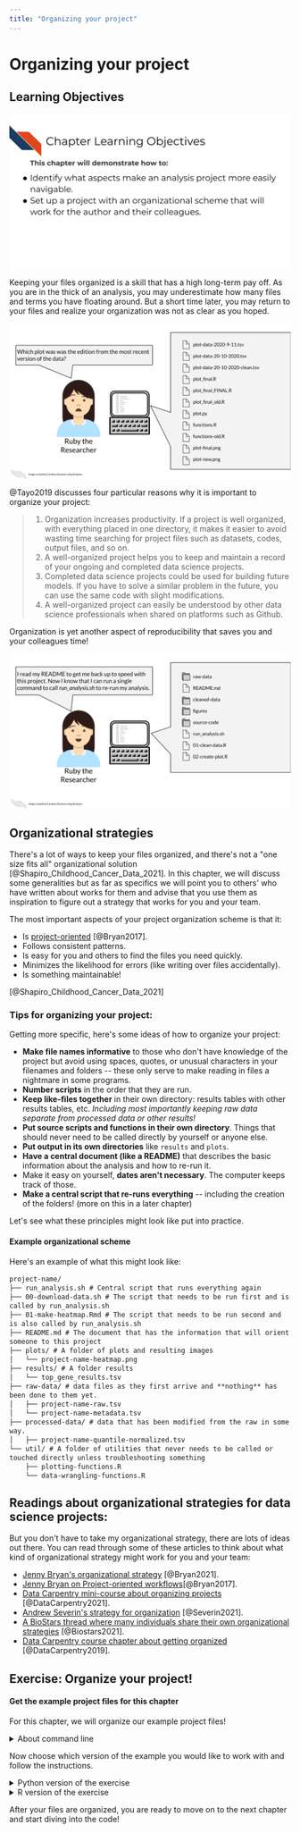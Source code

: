 ```yaml
---
title: "Organizing your project"
---
```




# Organizing your project

## Learning Objectives

<img src="resources/images/04-project-organization_files/figure-html//1LMurysUhCjZb7DVF6KS9QmJ5NBjwWVjRn40MS9f2noE_gf7bed24491_1_51.png" title="This chapter will demonstrate how to: Identify what aspects make an analysis project more easily navigable. Set up a project with an organizational scheme that will work for the author and their colleagues." alt="This chapter will demonstrate how to: Identify what aspects make an analysis project more easily navigable. Set up a project with an organizational scheme that will work for the author and their colleagues." style="display: block; margin: auto;" />

Keeping your files organized is a skill that has a high long-term pay off. As you are in the thick of an analysis, you may underestimate how many files and terms you have floating around. But a short time later, you may return to your files and realize your organization was not as clear as you hoped.   

<img src="resources/images/04-project-organization_files/figure-html//1LMurysUhCjZb7DVF6KS9QmJ5NBjwWVjRn40MS9f2noE_gf7bed24491_1_56.png" title="Ruby is looking at her computer with a lot of folders with different variations on similar names. Ruby asks herself: Which plot was was the edition from the most recent version of the data?" alt="Ruby is looking at her computer with a lot of folders with different variations on similar names. Ruby asks herself: Which plot was was the edition from the most recent version of the data?" style="display: block; margin: auto;" />

@Tayo2019 discusses four particular reasons why it is important to organize your project:

> 1. Organization increases productivity. If a project is well organized, with everything placed in one directory, it makes it easier to avoid wasting time searching for project files such as datasets, codes, output files, and so on.
> 2. A well-organized project helps you to keep and maintain a record of your ongoing and completed data science projects.
> 3. Completed data science projects could be used for building future models. If you have to solve a similar problem in the future, you can use the same code with slight modifications.
> 4. A well-organized project can easily be understood by other data science professionals when shared on platforms such as Github.

Organization is yet another aspect of reproducibility that saves you and your colleagues time!

<img src="resources/images/04-project-organization_files/figure-html//1LMurysUhCjZb7DVF6KS9QmJ5NBjwWVjRn40MS9f2noE_gf7bed24491_1_180.png" title="Ruby is looking at her computer that has clearly named folders and files. Ruby says to herself: I read my README to get me back up to speed with this project. Now I know that I can run a single command to call run_analysis.sh to re-run my analysis." alt="Ruby is looking at her computer that has clearly named folders and files. Ruby says to herself: I read my README to get me back up to speed with this project. Now I know that I can run a single command to call run_analysis.sh to re-run my analysis." style="display: block; margin: auto;" />

## Organizational strategies

There's a lot of ways to keep your files organized, and there's not a "one size fits all" organizational solution [@Shapiro_Childhood_Cancer_Data_2021]. In this chapter, we will discuss some generalities but as far as specifics we will point you to others' who have written about works for them and advise that you use them as inspiration to figure out a strategy that works for you and your team.

The most important aspects of your project organization scheme is that it:  

- Is [project-oriented](https://www.tidyverse.org/blog/2017/12/workflow-vs-script/) [@Bryan2017].  
- Follows consistent patterns.  
- Is easy for you and others to find the files you need quickly.  
- Minimizes the likelihood for errors (like writing over files accidentally).  
- Is something maintainable!

[@Shapiro_Childhood_Cancer_Data_2021]

### Tips for organizing your project:   

Getting more specific, here's some ideas of how to organize your project:  

- **Make file names informative** to those who don't have knowledge of the project but avoid using spaces, quotes, or unusual characters in your filenames and folders -- these only serve to make reading in files a nightmare in some programs.
- **Number scripts** in the order that they are run.
- **Keep like-files together** in their own directory: results tables with other results tables, etc. _Including most importantly keeping raw data separate from processed data or other results!_
- **Put source scripts and functions in their own directory**. Things that should never need to be called directly by yourself or anyone else.
- **Put output in its own directories** like `results` and `plots`.
- **Have a central document (like a README)** that describes the basic information about the analysis and how to re-run it.
- Make it easy on yourself, **dates aren't necessary**. The computer keeps track of those.
- **Make a central script that re-runs everything** -- including the creation of the folders! (more on this in a later chapter)

Let's see what these principles might look like put into practice.

#### Example organizational scheme  

Here's an example of what this might look like:
```
project-name/
├── run_analysis.sh # Central script that runs everything again
├── 00-download-data.sh # The script that needs to be run first and is called by run_analysis.sh
├── 01-make-heatmap.Rmd # The script that needs to be run second and is also called by run_analysis.sh
├── README.md # The document that has the information that will orient someone to this project
├── plots/ # A folder of plots and resulting images
│   └── project-name-heatmap.png
├── results/ # A folder results
│   └── top_gene_results.tsv
├── raw-data/ # data files as they first arrive and **nothing** has been done to them yet.
│   ├── project-name-raw.tsv
│   └── project-name-metadata.tsv
├── processed-data/ # data that has been modified from the raw in some way.
│   ├── project-name-quantile-normalized.tsv
└── util/ # A folder of utilities that never needs to be called or touched directly unless troubleshooting something
    ├── plotting-functions.R
    └── data-wrangling-functions.R
```

## Readings about organizational strategies for data science projects:

But you don't have to take my organizational strategy, there are lots of ideas out there.
You can read through some of these articles to think about what kind of organizational strategy might work for you and your team:   

- [Jenny Bryan's organizational strategy](https://www.stat.ubc.ca/~jenny/STAT545A/block19_codeFormattingOrganization.html) [@Bryan2021].
- [Jenny Bryan on Project-oriented workflows](https://www.tidyverse.org/blog/2017/12/workflow-vs-script/)[@Bryan2017].
- [Data Carpentry mini-course about organizing projects](https://datacarpentry.org/organization-genomics/) [@DataCarpentry2021].
- [Andrew Severin's strategy for organization](https://bioinformaticsworkbook.org/projectManagement/Intro_projectManagement.html#gsc.tab=0) [@Severin2021].
- [A BioStars thread where many individuals share their own organizational strategies](https://www.biostars.org/p/821/) [@Biostars2021].
- [Data Carpentry course chapter about getting organized](https://bioinformatics-core-shared-training.github.io/shell-genomics/07-organization/index.html) [@DataCarpentry2019].

## Exercise: Organize your project!

#### Get the example project files for this chapter

For this chapter, we will organize our example project files!

<details> <summary> About command line </summary>

If you decide to follow the command line prompts but are not familiar with it [read this article](https://towardsdatascience.com/a-quick-guide-to-using-command-line-terminal-96815b97b955).
Make sure you have [`wget`](https://www.gnu.org/software/wget/manual/wget.html) installed on your computer. You can check if you have it by running the following in your command line:


```bash
wget -V
```

```
## GNU Wget 1.20.3 built on linux-gnu.
## 
## -cares +digest -gpgme +https +ipv6 +iri +large-file -metalink +nls 
## +ntlm +opie +psl +ssl/openssl 
## 
## Wgetrc: 
##     /etc/wgetrc (system)
## Locale: 
##     /usr/share/locale 
## Compile: 
##     gcc -DHAVE_CONFIG_H -DSYSTEM_WGETRC="/etc/wgetrc" 
##     -DLOCALEDIR="/usr/share/locale" -I. -I../../src -I../lib 
##     -I../../lib -Wdate-time -D_FORTIFY_SOURCE=2 -DHAVE_LIBSSL -DNDEBUG 
##     -g -O2 -fdebug-prefix-map=/build/wget-OYIfr9/wget-1.20.3=. 
##     -fstack-protector-strong -Wformat -Werror=format-security 
##     -DNO_SSLv2 -D_FILE_OFFSET_BITS=64 -g -Wall 
## Link: 
##     gcc -DHAVE_LIBSSL -DNDEBUG -g -O2 
##     -fdebug-prefix-map=/build/wget-OYIfr9/wget-1.20.3=. 
##     -fstack-protector-strong -Wformat -Werror=format-security 
##     -DNO_SSLv2 -D_FILE_OFFSET_BITS=64 -g -Wall -Wl,-Bsymbolic-functions 
##     -Wl,-z,relro -Wl,-z,now -lpcre2-8 -luuid -lidn2 -lssl -lcrypto -lz 
##     -lpsl ftp-opie.o openssl.o http-ntlm.o ../lib/libgnu.a 
## 
## Copyright (C) 2015 Free Software Foundation, Inc.
## License GPLv3+: GNU GPL version 3 or later
## <http://www.gnu.org/licenses/gpl.html>.
## This is free software: you are free to change and redistribute it.
## There is NO WARRANTY, to the extent permitted by law.
## 
## Originally written by Hrvoje Niksic <hniksic@xemacs.org>.
## Please send bug reports and questions to <bug-wget@gnu.org>.
```

If this prints back something similar to this message above, then you already have `wget` and don't need to do anything! But if this command prints back `wget command not found` you will need to [ install wget](https://www.jcchouinard.com/wget/).

</details>

Now choose which version of the example you would like to work with and follow the instructions.  

<details> <summary>Python version of the exercise</summary>

To get the _Python project example files_, [click this link](https://raw.githubusercontent.com/jhudsl/Reproducibility_in_Cancer_Informatics/main/chapter-zips/python-heatmap-chapt-4.zip).
Or you can use these commands in command line.


```{.bash .fold-show}
mkdir -p chapter-zips
wget -O chapter-zips/python-heatmap-chapt-4.zip https://raw.githubusercontent.com/jhudsl/Reproducibility_in_Cancer_Informatics/main/chapter-zips/python-heatmap-chapt-4.zip
```

Now double click your chapter zip file to unzip. For Windows you may have to [follow these instructions](https://support.microsoft.com/en-us/windows/zip-and-unzip-files-f6dde0a7-0fec-8294-e1d3-703ed85e7ebc)).



Now let's take a look at the files inside these projects. These are purposely not organized because for this exercise we will organize them!


```
## aggregated_metadata.json
## aml_heatmap.png
## analysis_OLD.py
## analysis.py
## dataset.zip
## LICENSE.TXT
## metadata_SRP070849.tsv
## SRP070849.tsv
```

Organize these files! For now we will organize these files by hand, but in the upcoming chapters we will make it so our analysis places these items in the correct directories (and creates the directories if they do not exist!).

- Create a `plots`, `results`, and `data` folder and organize the files into their respective folders. Note that `aggregated_metadata.json` and `LICENSE.TXT` also belong in the `data folder.
- Delete any files that say "OLD". Keeping multiple versions of your scripts around is a recipe for mistakes and confusion. In the advanced course we will discuss how to use version control to help you track this more elegantly.

</details>

<details> <summary>R version of the exercise</summary>

To get the _R project examples files_ [click this link](https://raw.githubusercontent.com/jhudsl/Reproducibility_in_Cancer_Informatics/main/chapter-zips/r-heatmap-chapt-4.zip).
Or you can use these commands in command line.


```{.bash .fold-show}
mkdir -p chapter-zips
wget -O chapter-zips/r-heatmap-chapt-4.zip https://raw.githubusercontent.com/jhudsl/Reproducibility_in_Cancer_Informatics/main/chapter-zips/r-heatmap-chapt-4.zip
```

Now double click your chapter zip file to unzip. For Windows you may have to [follow these instructions](https://support.microsoft.com/en-us/windows/zip-and-unzip-files-f6dde0a7-0fec-8294-e1d3-703ed85e7ebc)).



Now let's take a look at the files inside these projects. These are purposely not organized because for this exercise we will organize them!


```
## aggregated_metadata.json
## dataset.zip
## heatmap_up_to_date_OLD.R
## heatmap_up_to_date.R
## LICENSE.TXT
## metadata_SRP070849.tsv
## SRP070849.tsv
```

Organize these files! For now we will organize these files by hand, but in the upcoming chapters we will make it so our analysis places these items in the correct directories (and creates the directories if they do not exist!).

- Create a `plots`, `results`, and `data` folder and organize the files into their respective folders. Note that `aggregated_metadata.json` and `LICENSE.TXT` also belong in the `data` folder.
- Delete any files that say "OLD". Keeping multiple versions of your scripts around is a recipe for mistakes and confusion. In the advanced course we will discuss how to use version control to help you track this more elegantly.

</details>

After your files are organized, you are ready to move on to the next chapter and start diving into the code!
